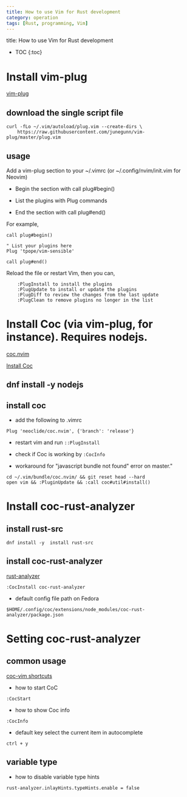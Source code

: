 ```yaml
---
title: How to use Vim for Rust development 
category: operation
tags: [Rust, programming, Vim]
---
```


title:  How to use Vim for Rust development

* TOC
{:toc}


# Install vim-plug

[vim-plug](https://github.com/junegunn/vim-plug?tab=readme-ov-file)

## download the single script file

```
curl -fLo ~/.vim/autoload/plug.vim --create-dirs \
    https://raw.githubusercontent.com/junegunn/vim-plug/master/plug.vim
```

## usage

Add a vim-plug section to your ~/.vimrc (or ~/.config/nvim/init.vim for Neovim)

- Begin the section with call plug#begin()

- List the plugins with Plug commands

- End the section with call plug#end()

For example,

```
call plug#begin()

" List your plugins here
Plug 'tpope/vim-sensible'

call plug#end()
```

Reload the file or restart Vim, then you can,

```
    :PlugInstall to install the plugins
    :PlugUpdate to install or update the plugins
    :PlugDiff to review the changes from the last update
    :PlugClean to remove plugins no longer in the list
```

# Install Coc (via vim-plug, for instance). Requires nodejs.

[coc.nvim](https://github.com/neoclide/coc.nvim/)

[Install Coc](https://gist.github.com/zilder/4ad9de68a96387dfd3ced3b352391627)

## dnf install -y nodejs

## install coc 

- add the following to .vimrc

```
Plug 'neoclide/coc.nvim', {'branch': 'release'}
```

- restart vim and run `::PlugInstall`

- check if Coc is working by `:CocInfo`

- workaround for "javascript bundle not found" error on master."

```
cd ~/.vim/bundle/coc.nvim/ && git reset head --hard
open vim && :PluginUpdate && :call coc#util#install()
```

# Install coc-rust-analyzer

## install rust-src

```
dnf install -y  install rust-src
```

## install coc-rust-analyzer

[rust-analyzer](https://github.com/rust-analyzer/rust-analyzer)

```
:CocInstall coc-rust-analyzer
```

- default config file path on Fedora

```
$HOME/.config/coc/extensions/node_modules/coc-rust-analyzer/package.json
```

# Setting  coc-rust-analyzer

## common usage

[coc-vim shortcuts](https://github.com/neoclide/coc.nvim#example-vim-configuration)

- how to start CoC

```
:CocStart
```

- how to show Coc info

```
:CocInfo
```

- default key select the current item in autocomplete 

```
ctrl + y
```


## variable type

- how to disable variable type hints

```
rust-analyzer.inlayHints.typeHints.enable = false
```

